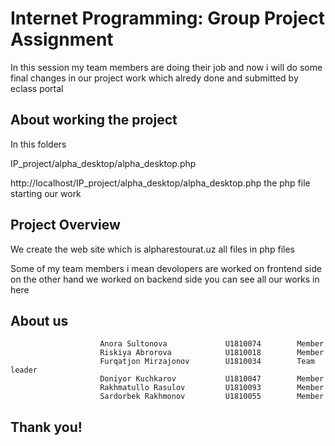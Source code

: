 # Internet Programming: Group Project Assignment

In this session my team members are doing their job and now i will do some final changes in our project work which alredy done and submitted by eclass portal

## About working the project 

In this folders

IP_project/alpha_desktop/alpha_desktop.php 

http://localhost/IP_project/alpha_desktop/alpha_desktop.php 
the php file starting our work 

## Project Overview

We create the web site which is alpharestourat.uz  all files in php files

Some of my team members i mean devolopers are worked on frontend side on the other hand we worked on backend side you can see all our works in here 


## About us 
						Anora Sultonova             U1810074		Member
                        Riskiya Abrorova            U1810018		Member
                        Furqatjon Mirzajonov        U1810034		Team leader
                        Doniyor Kuchkarov           U1810047		Member
                        Rakhmatullo Rasulov         U1810093		Member
                        Sardorbek Rakhmonov         U1810055		Member

## Thank you!


